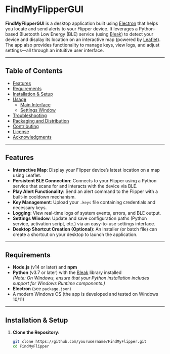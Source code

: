 # FindMyFlipperGUI

**FindMyFlipperGUI** is a desktop application built using [Electron](https://www.electronjs.org/) that helps you locate and send alerts to your Flipper device. It leverages a Python-based Bluetooth Low Energy (BLE) service (using [Bleak](https://github.com/hbldh/bleak)) to detect your device and display its location on an interactive map (powered by [Leaflet](https://leafletjs.com/)). The app also provides functionality to manage keys, view logs, and adjust settings—all through an intuitive user interface.

---

## Table of Contents

- [Features](#features)
- [Requirements](#requirements)
- [Installation & Setup](#installation--setup)
- [Usage](#usage)
  - [Main Interface](#main-interface)
  - [Settings Window](#settings-window)
- [Troubleshooting](#troubleshooting)
- [Packaging and Distribution](#packaging-and-distribution)
- [Contributing](#contributing)
- [License](#license)
- [Acknowledgments](#acknowledgments)

---

## Features

- **Interactive Map**: Display your Flipper device’s latest location on a map using Leaflet.
- **Persistent BLE Connection**: Connects to your Flipper using a Python service that scans for and interacts with the device via BLE.
- **Play Alert Functionality**: Send an alert command to the Flipper with a built-in cooldown mechanism.
- **Key Management**: Upload your `.keys` file containing credentials and necessary keys.
- **Logging**: View real-time logs of system events, errors, and BLE output.
- **Settings Window**: Update and save configuration paths (Python service, activation script, etc.) via an easy-to-use settings interface.
- **Desktop Shortcut Creation (Optional)**: An installer (or batch file) can create a shortcut on your desktop to launch the application.

---

## Requirements

- **Node.js** (v14 or later) and **npm**
- **Python** (v3.7 or later) with the [Bleak](https://github.com/hbldh/bleak) library installed  
  _(Note: On Windows, ensure that your Python installation includes support for Windows Runtime components.)_
- **Electron** (see `package.json`)
- A modern Windows OS (the app is developed and tested on Windows 10/11)

---

## Installation & Setup

1. **Clone the Repository:**

   ```bash
   git clone https://github.com/yourusername/FindMyFlipper.git
   cd FindMyFlipper
